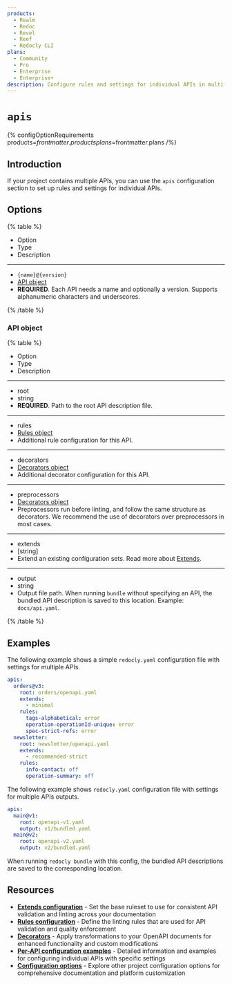 ```yaml
---
products:
  - Realm
  - Redoc
  - Revel
  - Reef
  - Redocly CLI
plans:
  - Community
  - Pro
  - Enterprise
  - Enterprise+
description: Configure rules and settings for individual APIs in multi-API projects.
---
```

# `apis`

{% configOptionRequirements products=$frontmatter.products plans=$frontmatter.plans /%}

## Introduction

If your project contains multiple APIs, you can use the `apis` configuration section to set up rules and settings for individual APIs.

## Options

{% table %}

- Option
- Type
- Description

---

- `{name}@{version}`
- [API object](#api-object)
- **REQUIRED**.
  Each API needs a name and optionally a version.
  Supports alphanumeric characters and underscores.

{% /table %}

### API object

{% table %}

- Option
- Type
- Description

---

- root
- string
- **REQUIRED**.
  Path to the root API description file.

---

- rules
- [Rules object](./rules.md)
- Additional rule configuration for this API.

---

- decorators
- [Decorators object](./openapi/decorators.md)
- Additional decorator configuration for this API.

---

- preprocessors
- [Decorators object](./openapi/decorators.md)
- Preprocessors run before linting, and follow the same structure as decorators.
  We recommend the use of decorators over preprocessors in most cases.

---

- extends
- [string]
- Extend an existing configuration sets. Read more about [Extends](./openapi/extends.md).

---

- output
- string
- Output file path.
  When running `bundle` without specifying an API, the bundled API description is saved to this location.
  Example: `docs/api.yaml`.

{% /table %}

## Examples

The following example shows a simple `redocly.yaml` configuration file with settings for multiple APIs.

```yaml
apis:
  orders@v3:
    root: orders/openapi.yaml
    extends:
      - minimal
    rules:
      tags-alphabetical: error
      operation-operationId-unique: error
      spec-strict-refs: error
  newsletter:
    root: newsletter/openapi.yaml
    extends:
      - recommended-strict
    rules:
      info-contact: off
      operation-summary: off
```

The following example shows `redocly.yaml` configuration file with settings for multiple APIs outputs.

```yaml
apis:
  main@v1:
    root: openapi-v1.yaml
    output: v1/bundled.yaml
  main@v2:
    root: openapi-v2.yaml
    output: v2/bundled.yaml
```

When running `redocly bundle` with this config, the bundled API descriptions are saved to the corresponding location.

## Resources

- **[Extends configuration](./openapi/extends.md)** - Set the base ruleset to use for consistent API validation and linting across your documentation
- **[Rules configuration](./rules.md)** - Define the linting rules that are used for API validation and quality enforcement
- **[Decorators](./openapi/decorators.md)** - Apply transformations to your OpenAPI documents for enhanced functionality and custom modifications
- **[Per-API configuration examples](https://redocly.com/docs/cli/configuration/apis)** - Detailed information and examples for configuring individual APIs with specific settings
- **[Configuration options](./index.md)** - Explore other project configuration options for comprehensive documentation and platform customization
